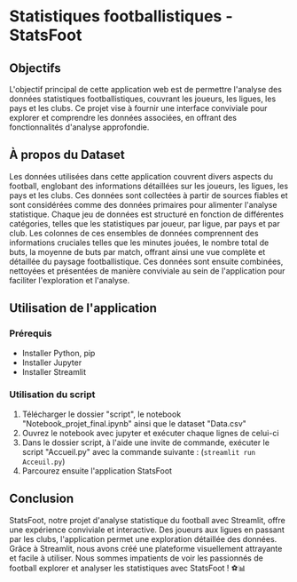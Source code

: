 # Statistiques footballistiques - StatsFoot

## Objectifs

L'objectif principal de cette application web est de permettre l'analyse des données statistiques footballistiques, couvrant les joueurs, les ligues, les pays et les clubs. Ce projet vise à fournir une interface conviviale pour explorer et comprendre les données associées, en offrant des fonctionnalités d'analyse approfondie.

## À propos du Dataset

Les données utilisées dans cette application couvrent divers aspects du football, englobant des informations détaillées sur les joueurs, les ligues, les pays et les clubs. Ces données sont collectées à partir de sources fiables et sont considérées comme des données primaires pour alimenter l'analyse statistique. Chaque jeu de données est structuré en fonction de différentes catégories, telles que les statistiques par joueur, par ligue, par pays et par club. Les colonnes de ces ensembles de données comprennent des informations cruciales telles que les minutes jouées, le nombre total de buts, la moyenne de buts par match, offrant ainsi une vue complète et détaillée du paysage footballistique. Ces données sont ensuite combinées, nettoyées et présentées de manière conviviale au sein de l'application pour faciliter l'exploration et l'analyse.

## Utilisation de l'application

### Prérequis

* Installer Python, pip
* Installer Jupyter
* Installer Streamlit

### Utilisation du script

1) Télécharger le dossier "script", le notebook "Notebook_projet_final.ipynb" ainsi que le dataset "Data.csv"
2) Ouvrez le notebook avec jupyter et exécuter chaque lignes de celui-ci
3) Dans le dossier script, à l'aide une invite de commande, exécuter le script "Accueil.py" avec la commande suivante :
(`streamlit run Acceuil.py`)
4) Parcourez ensuite l'application StatsFoot

## Conclusion

StatsFoot, notre projet d'analyse statistique du football avec Streamlit, offre une expérience conviviale et interactive. Des joueurs aux ligues en passant par les clubs, l'application permet une exploration détaillée des données. Grâce à Streamlit, nous avons créé une plateforme visuellement attrayante et facile à utiliser. Nous sommes impatients de voir les passionnés de football explorer et analyser les statistiques avec StatsFoot ! ⚽📊
